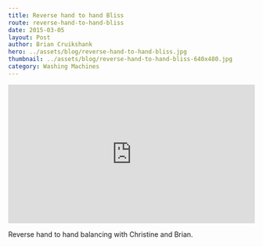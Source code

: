 ```yaml
---
title: Reverse hand to hand Bliss
route: reverse-hand-to-hand-bliss
date: 2015-03-05
layout: Post
author: Brian Cruikshank
hero: ../assets/blog/reverse-hand-to-hand-bliss.jpg
thumbnail: ../assets/blog/reverse-hand-to-hand-bliss-640x480.jpg
category: Washing Machines
---
```

<style>.embed-container { position: relative; padding-bottom: 56.25%; height: 0; overflow: hidden; max-width: 100%; } .embed-container iframe, .embed-container object, .embed-container embed { position: absolute; top: 0; left: 0; width: 100%; height: 100%; }</style><div class='embed-container'><iframe src='https://www.youtube.com/embed/HCTMk7aclEQ' frameborder='0' allowfullscreen></iframe></div>

Reverse hand to hand balancing with Christine and Brian.

